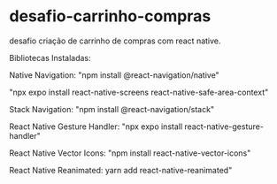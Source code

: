 # desafio-carrinho-compras
desafio criação de carrinho de compras com react native. 

Bibliotecas Instaladas:

Native Navigation:
"npm install @react-navigation/native"

"npx expo install react-native-screens react-native-safe-area-context"

Stack Navigation:
"npm install @react-navigation/stack"

React Native Gesture Handler:
"npx expo install react-native-gesture-handler"

React Native Vector Icons:
"npm install react-native-vector-icons"

React Native Reanimated:
yarn add react-native-reanimated"
